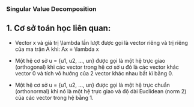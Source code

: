 ### Singular Value Decomposition

## 1. Cơ sở toán học liên quan:

* Vector x và giá trị \lambda lần lượt được gọi là vector riêng và trị riêng của ma trận A khi: Ax = \lambda x

* Một hệ cơ sở u = {u1, u2, ..., un} được gọi là một hệ trực giao (orthogonal) khi các vector trong hệ cơ sở u đó là các vector khác vector 0 và tích vô hướng của 2 vector khác nhau bất kì bằng 0. 

* Một hệ cơ sở u = {u1, u2, ..., un} được gọi là một hệ trực chuẩn (orthonormal) khi nó là một hệ trực giao và độ dài Euclidean (norm 2) của các vector trong hệ bằng 1. 
